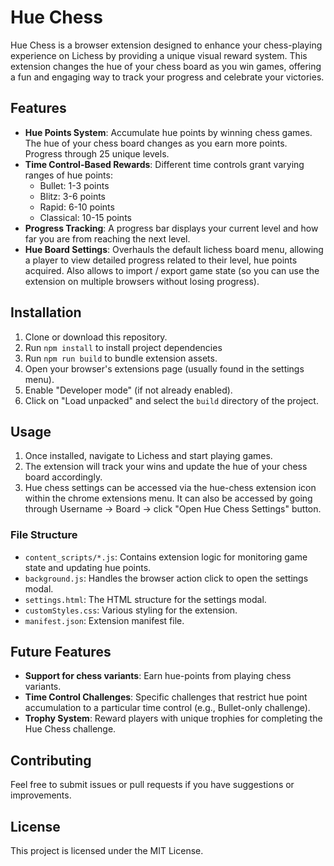 # Hue Chess

Hue Chess is a browser extension designed to enhance your chess-playing experience on Lichess by providing a unique visual reward system. This extension changes the hue of your chess board as you win games, offering a fun and engaging way to track your progress and celebrate your victories.

## Features

- **Hue Points System**: Accumulate hue points by winning chess games. The hue of your chess board changes as you earn more points. Progress through 25 unique levels. 
- **Time Control-Based Rewards**: Different time controls grant varying ranges of hue points:
  - Bullet: 1-3 points
  - Blitz: 3-6 points
  - Rapid: 6-10 points
  - Classical: 10-15 points
- **Progress Tracking**: A progress bar displays your current level and how far you are from reaching the next level.
- **Hue Board Settings**: Overhauls the default lichess board menu, allowing a player to view detailed progress related to their level, hue points acquired. Also allows to import / export game state (so you can use the extension on multiple browsers without losing progress).

## Installation

1. Clone or download this repository.
2. Run `npm install` to install project dependencies
3. Run `npm run build` to bundle extension assets. 
4. Open your browser's extensions page (usually found in the settings menu).
5. Enable "Developer mode" (if not already enabled).
6. Click on "Load unpacked" and select the `build` directory of the project. 

## Usage

1. Once installed, navigate to Lichess and start playing games.
2. The extension will track your wins and update the hue of your chess board accordingly.
3. Hue chess settings can be accessed via the hue-chess extension icon within the chrome extensions menu. It can also be accessed by going through Username -> Board -> click "Open Hue Chess Settings" button.  

### File Structure

- `content_scripts/*.js`: Contains extension logic for monitoring game state and updating hue points.
- `background.js`: Handles the browser action click to open the settings modal.
- `settings.html`: The HTML structure for the settings modal.
- `customStyles.css`: Various styling for the extension.
- `manifest.json`: Extension manifest file.

## Future Features

- **Support for chess variants**: Earn hue-points from playing chess variants. 
- **Time Control Challenges**: Specific challenges that restrict hue point accumulation to a particular time control (e.g., Bullet-only challenge).
- **Trophy System**: Reward players with unique trophies for completing the Hue Chess challenge. 

## Contributing

Feel free to submit issues or pull requests if you have suggestions or improvements.

## License

This project is licensed under the MIT License.

